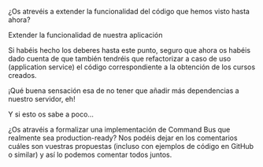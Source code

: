 ¿Os atrevéis a extender la funcionalidad del código que hemos visto hasta ahora?

Extender la funcionalidad de nuestra aplicación

Si habéis hecho los deberes hasta este punto, seguro que ahora os habéis dado cuenta de que también tendréis que refactorizar a caso de uso (application service) el código correspondiente a la obtención de los cursos creados.


¡Qué buena sensación esa de no tener que añadir más dependencias a nuestro servidor, eh!


Y si esto os sabe a poco…

¿Os atravéis a formalizar una implementación de Command Bus que realmente sea  production-ready? Nos podéis dejar en los comentarios cuáles son vuestras propuestas (incluso con ejemplos de código en GitHub o similar) y así lo podemos comentar todos juntos.